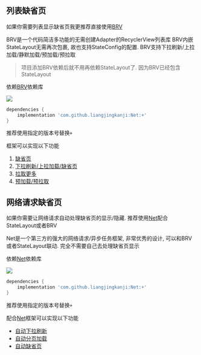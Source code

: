 
## 列表缺省页

如果你需要列表显示缺省页我更推荐直接使用[BRV](https://liangjingkanji.github.io/BRV/state.html)

BRV是一个代码简洁多功能的无需创建Adapter的RecyclerView列表库
BRV内嵌StateLayout无需再次包裹, 故也支持StateConfig的配置. BRV支持下拉刷新/上拉加载/静默加载/预加载/预拉取

> 项目添加BRV依赖后就不用再依赖StateLayout了. 因为BRV已经包含StateLayout

依赖[BRV](https://github.com/liangjingkanji/BRV/)依赖库

[![](https://jitpack.io/v/liangjingkanji/Net.svg)](https://github.com/liangjingkanji/Net/)

```groovy
dependencies {
    implementation 'com.github.liangjingkanji:Net:+'
}
```
推荐使用指定的版本号替换`+`

框架可以实现以下功能

1. [缺省页](https://liangjingkanji.github.io/BRV/state.html)
1. [下拉刷新/上拉加载/缺省页](https://liangjingkanji.github.io/BRV/refresh.html)
1. [拉取更多](https://liangjingkanji.github.io/BRV/upfetch.html)
1. [预加载/预拉取](https://liangjingkanji.github.io/BRV/preload.html)

## 网络请求缺省页

如果你需要让网络请求自动处理缺省页的显示/隐藏. 推荐使用[Net](https://liangjingkanji.github.io/Net/auto-state.html)配合StateLayout或者BRV

Net是一个第三方的强大的网络请求/异步任务框架, 非常优秀的设计, 可以和BRV或者StateLayout联动. 完全不需要自己去处理缺省页显示

依赖[Net](https://github.com/liangjingkanji/Net/)依赖库

[![](https://jitpack.io/v/liangjingkanji/Net.svg)](https://github.com/liangjingkanji/Net/)

```groovy
dependencies {
    implementation 'com.github.liangjingkanji:Net:+'
}
```
推荐使用指定的版本号替换`+`

配合[Net](https://github.com/liangjingkanji/Net/)框架可以实现以下功能

- [自动下拉刷新](https://liangjingkanji.github.io/Net/auto-refresh/)
- [自动分页加载](https://liangjingkanji.github.io/Net/auto-page/)
- [自动缺省页](https://liangjingkanji.github.io/Net/auto-state/)
